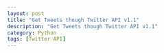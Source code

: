 ```yaml
---
layout: post
title: "Get Tweets though Twitter API v1.1"
description: "Get Tweets though Twitter API v1.1"
category: Python
tags: [Twitter API]
---
```

